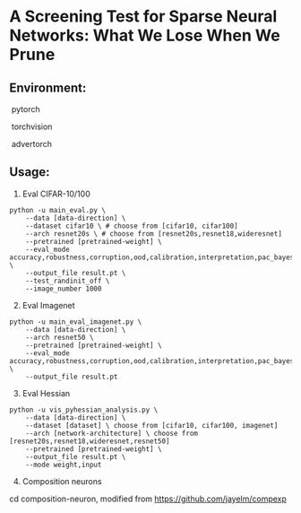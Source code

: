 # A Screening Test for Sparse Neural Networks: What We Lose When We Prune



## Environment:

​	pytorch

​	torchvision

​	advertorch



## Usage:

1. Eval CIFAR-10/100 

```
python -u main_eval.py \
	--data [data-direction] \
	--dataset cifar10 \ # choose from [cifar10, cifar100]
	--arch resnet20s \ # choose from [resnet20s,resnet18,wideresnet]
	--pretrained [pretrained-weight] \ 
	--eval_mode accuracy,robustness,corruption,ood,calibration,interpretation,pac_bayes_weight,pac_bayes_input \
	--output_file result.pt \
	--test_randinit_off \
	--image_number 1000 
```

2. Eval Imagenet 

```
python -u main_eval_imagenet.py \
    --data [data-direction] \
    --arch resnet50 \
    --pretrained [pretrained-weight] \
    --eval_mode accuracy,robustness,corruption,ood,calibration,interpretation,pac_bayes_weight,pac_bayes_input \
    --output_file result.pt 
```

3. Eval Hessian

```
python -u vis_pyhessian_analysis.py \
    --data [data-direction] \
    --dataset [dataset] \ choose from [cifar10, cifar100, imagenet]
    --arch [network-architecture] \ choose from [resnet20s,resnet18,wideresnet,resnet50]
    --pretrained [pretrained-weight] \
    --output_file result.pt \
    --mode weight,input
```

4. Composition neurons

cd composition-neuron, modified from https://github.com/jayelm/compexp

